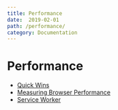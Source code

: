 ```yaml
---
title: Performance
date:  2019-02-01
path: /performance/
category: Documentation
---
```


# Performance

- [Quick Wins](/docs/references/performance/quick-wins)
- [Measuring Browser Performance](/measuring-browser-performance)
- [Service Worker](/docs/references/performance/service-worker)
